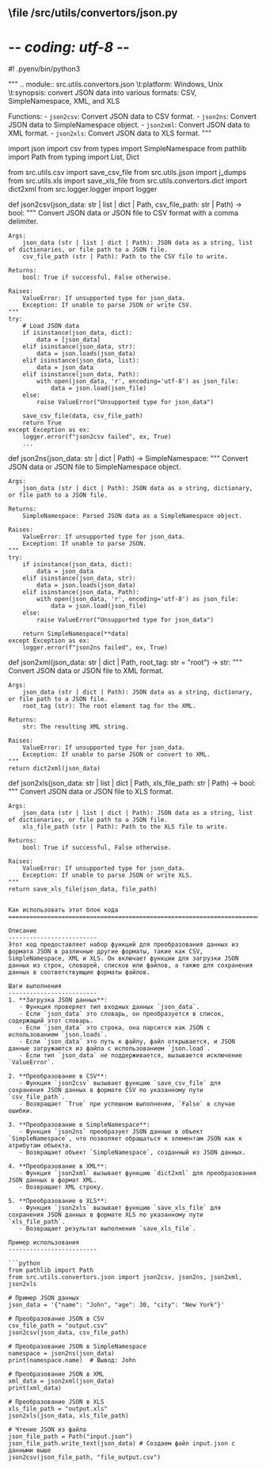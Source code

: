 ## \file /src/utils/convertors/json.py
# -*- coding: utf-8 -*-
#! .pyenv/bin/python3

"""
.. module:: src.utils.convertors.json 
\t:platform: Windows, Unix
\t:synopsis: convert JSON data into various formats: CSV, SimpleNamespace, XML, and XLS

Functions:
    - `json2csv`: Convert JSON data to CSV format.
    - `json2ns`: Convert JSON data to SimpleNamespace object.
    - `json2xml`: Convert JSON data to XML format.
    - `json2xls`: Convert JSON data to XLS format.
"""

import json
import csv
from types import SimpleNamespace
from pathlib import Path
from typing import List, Dict

from src.utils.csv import save_csv_file
from src.utils.jjson import j_dumps
from src.utils.xls import save_xls_file
from src.utils.convertors.dict import dict2xml
from src.logger.logger import logger


def json2csv(json_data: str | list | dict | Path, csv_file_path: str | Path) -> bool:
    """
    Convert JSON data or JSON file to CSV format with a comma delimiter.

    Args:
        json_data (str | list | dict | Path): JSON data as a string, list of dictionaries, or file path to a JSON file.
        csv_file_path (str | Path): Path to the CSV file to write.

    Returns:
        bool: True if successful, False otherwise.

    Raises:
        ValueError: If unsupported type for json_data.
        Exception: If unable to parse JSON or write CSV.
    """
    try:
        # Load JSON data
        if isinstance(json_data, dict):
            data = [json_data]
        elif isinstance(json_data, str):
            data = json.loads(json_data)
        elif isinstance(json_data, list):
            data = json_data
        elif isinstance(json_data, Path):
            with open(json_data, 'r', encoding='utf-8') as json_file:
                data = json.load(json_file)
        else:
            raise ValueError("Unsupported type for json_data")

        save_csv_file(data, csv_file_path)
        return True
    except Exception as ex:
        logger.error(f"json2csv failed", ex, True)
        ...


def json2ns(json_data: str | dict | Path) -> SimpleNamespace:
    """
    Convert JSON data or JSON file to SimpleNamespace object.

    Args:
        json_data (str | dict | Path): JSON data as a string, dictionary, or file path to a JSON file.

    Returns:
        SimpleNamespace: Parsed JSON data as a SimpleNamespace object.
    
    Raises:
        ValueError: If unsupported type for json_data.
        Exception: If unable to parse JSON.
    """
    try:
        if isinstance(json_data, dict):
            data = json_data
        elif isinstance(json_data, str):
            data = json.loads(json_data)
        elif isinstance(json_data, Path):
            with open(json_data, 'r', encoding='utf-8') as json_file:
                data = json.load(json_file)
        else:
            raise ValueError("Unsupported type for json_data")
        
        return SimpleNamespace(**data)
    except Exception as ex:
        logger.error(f"json2ns failed", ex, True)


def json2xml(json_data: str | dict | Path, root_tag: str = "root") -> str:
    """
    Convert JSON data or JSON file to XML format.

    Args:
        json_data (str | dict | Path): JSON data as a string, dictionary, or file path to a JSON file.
        root_tag (str): The root element tag for the XML.

    Returns:
        str: The resulting XML string.

    Raises:
        ValueError: If unsupported type for json_data.
        Exception: If unable to parse JSON or convert to XML.
    """
    return dict2xml(json_data)


def json2xls(json_data: str | list | dict | Path, xls_file_path: str | Path) -> bool:
    """
    Convert JSON data or JSON file to XLS format.

    Args:
        json_data (str | list | dict | Path): JSON data as a string, list of dictionaries, or file path to a JSON file.
        xls_file_path (str | Path): Path to the XLS file to write.

    Returns:
        bool: True if successful, False otherwise.

    Raises:
        ValueError: If unsupported type for json_data.
        Exception: If unable to parse JSON or write XLS.
    """
    return save_xls_file(json_data, file_path)
        

```

Как использовать этот блок кода
=========================================================================================

Описание
-------------------------
Этот код предоставляет набор функций для преобразования данных из формата JSON в различные другие форматы, такие как CSV, SimpleNamespace, XML и XLS. Он включает функции для загрузки JSON данных из строк, словарей, списков или файлов, а также для сохранения данных в соответствующие форматы файлов.

Шаги выполнения
-------------------------
1. **Загрузка JSON данных**:
   - Функция проверяет тип входных данных `json_data`.
   - Если `json_data` это словарь, он преобразуется в список, содержащий этот словарь.
   - Если `json_data` это строка, она парсится как JSON с использованием `json.loads`.
   - Если `json_data` это путь к файлу, файл открывается, и JSON данные загружаются из файла с использованием `json.load`.
   - Если тип `json_data` не поддерживается, вызывается исключение `ValueError`.

2. **Преобразование в CSV**:
   - Функция `json2csv` вызывает функцию `save_csv_file` для сохранения JSON данных в формате CSV по указанному пути `csv_file_path`.
   - Возвращает `True` при успешном выполнении, `False` в случае ошибки.

3. **Преобразование в SimpleNamespace**:
   - Функция `json2ns` преобразует JSON данные в объект `SimpleNamespace`, что позволяет обращаться к элементам JSON как к атрибутам объекта.
   - Возвращает объект `SimpleNamespace`, созданный из JSON данных.

4. **Преобразование в XML**:
   - Функция `json2xml` вызывает функцию `dict2xml` для преобразования JSON данных в формат XML.
   - Возвращает XML строку.

5. **Преобразование в XLS**:
   - Функция `json2xls` вызывает функцию `save_xls_file` для сохранения JSON данных в формате XLS по указанному пути `xls_file_path`.
   - Возвращает результат выполнения `save_xls_file`.

Пример использования
-------------------------

```python
from pathlib import Path
from src.utils.convertors.json import json2csv, json2ns, json2xml, json2xls

# Пример JSON данных
json_data = '{"name": "John", "age": 30, "city": "New York"}'

# Преобразование JSON в CSV
csv_file_path = "output.csv"
json2csv(json_data, csv_file_path)

# Преобразование JSON в SimpleNamespace
namespace = json2ns(json_data)
print(namespace.name)  # Вывод: John

# Преобразование JSON в XML
xml_data = json2xml(json_data)
print(xml_data)

# Преобразование JSON в XLS
xls_file_path = "output.xls"
json2xls(json_data, xls_file_path)

# Чтение JSON из файла
json_file_path = Path("input.json")
json_file_path.write_text(json_data) # Создаем файл input.json с данными выше
json2csv(json_file_path, "file_output.csv")